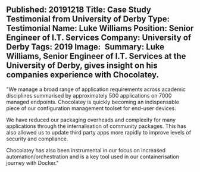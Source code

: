 Published: 20191218
Title: Case Study Testimonial from University of Derby
Type: Testimonial
Name: Luke Williams
Position: Senior Engineer of I.T. Services
Company: University of Derby
Tags: 2019
Image: <img class="lazy" src="data:image/gif;base64,R0lGODlhAQABAIAAAAAAAP///yH5BAEAAAAALAAAAAABAAEAAAIBRAA7" data-src="/content/images/businesses/Uni-sm.png" alt="University of Derby" title="University of Derby" />
Summary: Luke Williams, Senior Engineer of I.T. Services at the University of Derby, gives insight on his companies experience with Chocolatey.
---
"We manage a broad range of application requirements across academic disciplines summarised by approximately 500 applications on 7000 managed endpoints. Chocolatey is quickly becoming an indispensable piece of our configuration management toolset for end-user devices.

We have reduced our packaging overheads and complexity for many applications through the internalisation of community packages. This has also allowed us to update third party apps more rapidly to improve levels of security and compliance.

Chocolatey has also been instrumental in our focus on increased automation/orchestration and is a key tool used in our containerisation journey with Docker."